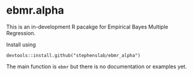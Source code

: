 # ebmr.alpha

This is an in-development R pacakge for Empirical Bayes Multiple Regression.

Install using
```
devtools::install.github("stephenslab/ebmr_alpha")
```

The main function is `ebmr` but there 
is no documentation or examples yet.
